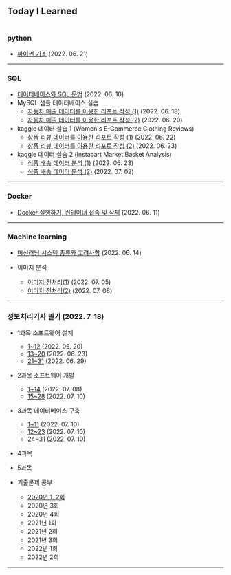 ## Today I Learned

#

### python

* [파이썬 기초](./202206/20220621.md) (2022. 06. 21)

---

### SQL

* [데이터베이스와 SQL 문법](./202206/20220610.md) (2022. 06. 10)
* MySQL 샘플 데이터베이스 실습
    * [자동차 매출 데이터를 이용한 리포트 작성 (1)](./202206/20220618.md) (2022. 06. 18)
    * [자동차 매출 데이터를 이용한 리포트 작성 (2)](./202206/20220620(1).md) (2022. 06. 20)
* kaggle 데이터 실습 1 (Women's E-Commerce Clothing Reviews)
    * [상품 리뷰 데이터를 이용한 리포트 작성 (1)](./202206/20220622.md) (2022. 06. 22)
    * [상품 리뷰 데이터를 이용한 리포트 작성 (2)](./202206/20220623(1).md) (2022. 06. 23)
* kaggle 데이터 실습 2 (Instacart Market Basket Analysis)
    * [식품 배송 데이터 분석 (1)](./202206/20220623(2).md) (2022. 06. 23)
    * [식품 배송 데이터 분석 (2)](./202207/20220702.md) (2022. 07. 02)


---


### Docker

* [Docker 실행하기, 컨테이너 접속 및 삭제](./202206/20220611.md) (2022. 06. 11)


---

### Machine learning

* [머신러닝 시스템 종류와 고려사항](./202206/20220614.md) (2022. 06. 14)

* 이미지 분석
    * [이미지 전처리(1)](./202207/20220705.md) (2022. 07. 05)
    * [이미지 전처리(2)](./202207/20220708(1).md) (2022. 07. 08)

---


### 정보처리기사 필기 (2022. 7. 18)

* 1과목 소프트웨어 설계
    * [1~12](./202206/20220620(2).md) (2022. 06. 20)
    * [13~20](./202206/20220623(3).md) (2022. 06. 23)
    * [21~31](./202206/20220629.md) (2022. 06. 29)
* 2과목 소프트웨어 개발
    * [1~14](./202207/20220708(2).md) (2022. 07. 08)
    * [15~28](./202207/20220710(1).md) (2022. 07. 10)
* 3과목 데이터베이스 구축
    * [1~11](./202207/20220710(2).md) (2022. 07. 10)
    * [12~23](./202207/20220710(3).md) (2022. 07. 10)
    * [24~31](./202207/20220710(4).md) (2022. 07. 10)
* 4과목
* 5과목


* 기출문제 공부
    * [2020년 1, 2회](./202207/20220710(5).md)
    * 2020년 3회
    * 2020년 4회
    * 2021년 1회
    * 2021년 2회
    * 2021년 3회
    * 2022년 1회
    * 2022년 2회
    


---
